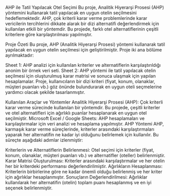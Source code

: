 AHP ile Tatil Yapılacak Otel Seçimi
Bu proje, Analitik Hiyerarşi Prosesi (AHP) yöntemini kullanarak tatil yapılacak en uygun otelin seçilmesini hedeflemektedir. AHP, çok kriterli karar verme problemlerinde karar vericilerin tercihlerini dikkate alarak bir dizi alternatifi değerlendirmek için kullanılan etkili bir yöntemdir. Bu projede, farklı otel alternatiflerinin çeşitli kriterlere göre karşılaştırılması yapılmıştır.

Proje Özeti
Bu proje, AHP (Analitik Hiyerarşi Prosesi) yöntemi kullanarak tatil yapılacak en uygun otelin seçilmesi için geliştirilmiştir. Proje iki ana bölüme ayrılmaktadır:

Sheet 1: AHP analizi için kullanılan kriterler ve alternatiflerin karşılaştırıldığı anonim bir örnek veri seti.
Sheet 2: AHP yöntemi ile tatil yapılacak otelin seçilmesi için oluşturulmuş karar matrisi ve sonuca ulaşmak için yapılan hesaplamalar.
Proje, kullanıcıların bir dizi kriteri (fiyat, konum, olanaklar, müşteri puanları vb.) göz önünde bulundurarak en uygun oteli seçmelerine yardımcı olacak şekilde tasarlanmıştır.

Kullanılan Araçlar ve Yöntemler
Analitik Hiyerarşi Prosesi (AHP): Çok kriterli karar verme sürecinde kullanılan bir yöntemdir. Bu projede, çeşitli kriterler ve otel alternatifleri için ağırlıklı puanlar hesaplanarak en uygun otel seçilmiştir.
Microsoft Excel / Google Sheets: AHP hesaplamaları ve karşılaştırmalar için veri analizi ve hesaplama yapılmıştır.
AHP Yöntemi
AHP, karmaşık karar verme süreçlerinde, kriterler arasındaki karşılaştırmaları yaparak her alternatifin ne kadar iyi olduğunu belirlemek için kullanılır. Bu süreçte aşağıdaki adımlar izlenmiştir:

Kriterlerin ve Alternatiflerin Belirlenmesi: Otel seçimi için kriterler (fiyat, konum, olanaklar, müşteri puanları vb.) ve alternatifler (oteller) belirlenmiştir.
Karar Matrisi Oluşturulması: Kriterler arasındaki karşılaştırmalar ve her otelin her bir kriterdeki performansı değerlendirilmiştir.
Ağırlıkların Hesaplanması: Kriterlerin birbirlerine göre ne kadar önemli olduğu belirlenmiş ve her kriter için ağırlıklar hesaplanmıştır.
Sonuçların Değerlendirilmesi: Ağırlıklar kullanılarak her alternatifin (otelin) toplam puanı hesaplanmış ve en iyi seçenek belirlenmiştir.
